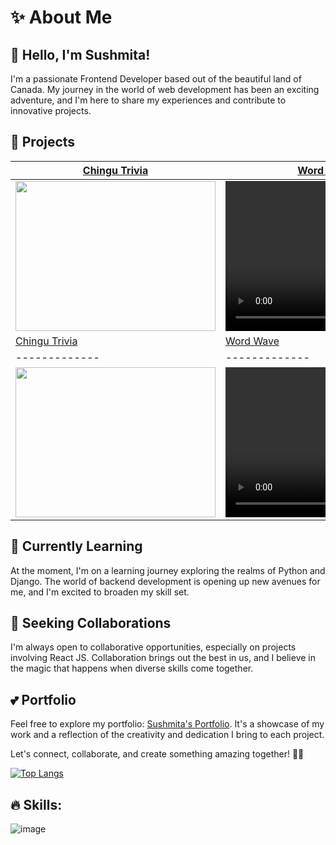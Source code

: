 # ✨ About Me

## 👋 Hello, I'm Sushmita!

I'm a passionate Frontend Developer based out of the beautiful land of Canada. My journey in the world of web development has been an exciting adventure, and I'm here to share my experiences and contribute to innovative projects.

## 👀 Projects

| [Chingu Trivia]() | [Word Wave]() |
| ------------- | ------------- |
|<img src="https://github.com/Sushmita-Ghosh/Sushmita-Ghosh/assets/82622059/c9ad9927-c20c-4c91-95cc-d440490a2a6f" width="320" height="240" />| <video src="https://user-images.githubusercontent.com/13440061/129455220-23fa27a2-c8f0-4953-b291-b4893959d5d9.mp4" autoplay width="320" height="240">|
| [Chingu Trivia]() | [Word Wave]() |
| ------------- | ------------- |
|<img src="https://github.com/Sushmita-Ghosh/Sushmita-Ghosh/assets/82622059/c9ad9927-c20c-4c91-95cc-d440490a2a6f" width="320" height="240" />| <video src="https://user-images.githubusercontent.com/13440061/129455220-23fa27a2-c8f0-4953-b291-b4893959d5d9.mp4" autoplay width="320" height="240">|





## 🌱 Currently Learning

At the moment, I'm on a learning journey exploring the realms of Python and Django. The world of backend development is opening up new avenues for me, and I'm excited to broaden my skill set.

## 💞 Seeking Collaborations

I'm always open to collaborative opportunities, especially on projects involving React JS. Collaboration brings out the best in us, and I believe in the magic that happens when diverse skills come together.

## 💕 Portfolio

Feel free to explore my portfolio: [Sushmita's Portfolio](https://sushmita-portfolio.vercel.app/). It's a showcase of my work and a reflection of the creativity and dedication I bring to each project.

Let's connect, collaborate, and create something amazing together! 🚀✨


<!---
Sushmita-Ghosh/Sushmita-Ghosh is a ✨ special ✨ repository because its `README.md` (this file) appears on your GitHub profile.
You can click the Preview link to take a look at your changes.
--->
<!--- [![GitHub Streak](https://streak-stats.demolab.com/?user=Sushmita-Ghosh&theme=dark)](https://git.io/streak-stats) -->
<!---
[![GitHub Streak](https://streak-stats.demolab.com/?user=Sushmita-Ghosh)](https://git.io/streak-stats)
--->
<!---
 ![Sushmita's GitHub stats](https://github-readme-stats.vercel.app/api?username=Sushmita-Ghosh&show_icons=true&theme=transparent)
--->
 [![Top Langs](https://github-readme-stats.vercel.app/api/top-langs/?username=Sushmita-Ghosh)](https://github.com/Sushmita-Ghosh/github-readme-stats) 

## 🔥 Skills:
![image](https://github.com/Sushmita-Ghosh/Sushmita-Ghosh/assets/82622059/a1c8674a-d822-4aaa-b54b-635f126ef3e3)

